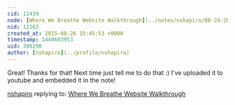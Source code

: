 ```yaml
---
cid: 12439
node: [Where We Breathe Website Walkthrough](../notes/nshapiro/08-24-2015/where-we-breathe-website-walkthrough)
nid: 12163
created_at: 2015-08-26 15:45:53 +0000
timestamp: 1440603953
uid: 380298
author: [nshapiro](../profile/nshapiro)
---
```


Great! Thanks for that! Next time just tell me to do that :) I've uploaded it to youtube and embedded it in the note!

[nshapiro](../profile/nshapiro) replying to: [Where We Breathe Website Walkthrough](../notes/nshapiro/08-24-2015/where-we-breathe-website-walkthrough)

